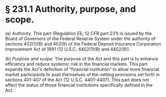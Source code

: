 # § 231.1   Authority, purpose, and scope.

(a) *Authority.* This part (Regulation EE; 12 CFR part 231) is issued by the Board of Governors of the Federal Reserve System under the authority of sections 402(1)(B) and 402(9) of the Federal Deposit Insurance Corporation Improvement Act of 1991 (12 U.S.C. 4402(1)(B) and 4402(9)). 


(b) *Purpose and scope.* The purpose of the Act and this part is to enhance efficiency and reduce systemic risk in the financial markets. This part expands the Act's definition of “financial institution” to allow more financial market participants to avail themselves of the netting provisions set forth in sections 401-407 of the Act (12 U.S.C. 4401-4407). This part does not affect the status of those financial institutions specifically defined in the Act. 




